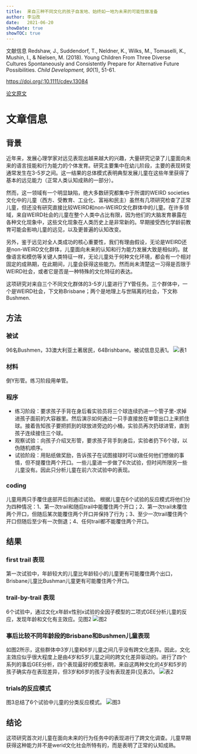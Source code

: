 ```yaml
---
title:  来自三种不同文化的孩子自发地、始终如一地为未来的可能性做准备
author: 李沿孜
date:   2021-06-20
showDate: true 
showTOC: true
---
```

文献信息 Redshaw, J., Suddendorf, T., Neldner, K., Wilks, M., Tomaselli, K., Mushin, I., & Nielsen, M. (2018). Young Children From Three Diverse Cultures Spontaneously and Consistently Prepare for Alternative Future Possibilities. *Child Development, 90*(1), 51-61.

https://doi.org/:10.1111/cdev.13084 

[论文原文](../Source_Files/2021-06-20-LYZ2.pdf)

# 文章信息
## 背景
近年来，发展心理学家对远见表现出越来越大的兴趣，大量研究记录了儿童面向未来的语言技能和行为能力的个体发育。研究主要集中在幼儿阶段，主要的表现转变通常发生在3-5岁之间。这一结果的总体模式表明典型发展儿童在这些年里获得了基本的远见能力（正常人类认知成熟的一部分）。

然而，这一领域有一个明显缺陷，绝大多数研究都集中于所谓的WEIRD societies文化中的儿童（西方、受教育、工业化、富裕和民主）虽然有几项研究检查了正常儿童，但还没有研究直接比较WEIRD和non-WEIRD文化群体中的儿童。在许多领域，来自WEIRD社会的儿童在整个人类中占比有限，因为他们的大脑发育暴露在各种文化现象中，这些文化现象在人类历史上是非常新的。早期接受西化学龄前教育可能会影响儿童的远见，以及更普遍的认知改变。

另外，鉴于远见对全人类成功的核心重要性，我们有理由假设，无论是WEIRD还是non-WEIRD文化群体，儿童面向未来的认知和行为能力发展大致是相似的。就像语言和模仿等关键人类特征一样，无论儿童处于何种文化环境，都会有一个相对固定的成熟期，在此期间，儿童会获得这些能力。然而尚未清楚这一习得是否限于WEIRD社会，或者它是否是一种特殊的文化特征的表达。

这项研究对来自三个不同文化群体的3-5岁儿童进行了Y管任务。三个群体中，一个是WEIRD社会，下文称Brisbane；两个是地理上与世隔离的社会，下文称Bushmen.
## 方法
### 被试
96名Bushmen，33澳大利亚土著居民，64Brishbane。被试信息见表1。
![表1](../Supporting_Information/2021-06-20-LYZ1-Table1.png) 

### 材料
倒Y形管。练习阶段用单管。
### 程序
- 练习阶段：要求孩子手背在身后看实验员将三个球连续扔进一个管子里-求掉进孩子面前的大容器里。然后演示如何通过一只手直接放在单管出口上来抓住球。接着告知孩子要把抓到的球放进旁边的小桶，实验员再次扔球进管，直到孩子连续接住三个球。
- 观察试验：向孩子介绍叉形管，要求孩子背手到身后，实验者扔下6个球，以伪随机顺序。
- 试验阶段：用贴纸做奖励，告诉孩子在试图接球时可以做任何他们想做的事情，但不提覆住两个开口。一些儿童进一步做了6次试验，但时间所限另一些儿童没有。因此只分析儿童在前六次试验中的表现。
### coding
儿童用两只手覆住底部开后则通过试验。
根据儿童在6个试验的反应模式将他们分为四种情况：1、第一次trail和随后trail中能覆住两个开口；2、第一次trail未覆住两个开口，但随后某次能覆住两个开口并保持了行为；3、至少一次trail覆住两个开口但随后至少有一次倒退；4、任何trail都不能覆住两个开口。
## 结果
### first trail 表现
第一次试验中，年龄较大的儿童比年龄较小的儿童更有可能覆住两个出口，Brisbane儿童比Bushman儿童更有可能覆住两个开口。
### trail-by-trail 表现
6个试验中，通过文化x年龄x性别x试验的全因子模型的二项式GEE分析儿童的反应，发现年龄和文化有主效应。见图2
![图2](../Supporting_Information/2021-06-20-LYZ1-Fig2.png)
### 事后比较不同年龄段的Brisbane和Bushmen儿童表现
如图2所示，这些群体中3岁儿童和6岁儿童之间几乎没有跨文化差异。因此，文化主效应似乎很大程度上是由4岁和5岁儿童之间的跨文化差异驱动的。进行了四个系列的事后GEE分析，四个表现最好的模型表明，来自这两种文化的4岁和5岁的孩子确实存在表现差异，但3岁和6岁的孩子没有表现差异(见表2)。
![表2](../Supporting_Information/2021-06-20-LYZ1-Table2.png)
### trials的反应模式
图3总结了6个试验中儿童的分类反应模式。
![图3](../Supporting_Information/2021-06-20-LYZ1-Fig3.png)
## 结论
这项研究首次对儿童在面向未来的行为任务中的表现进行了跨文化调查。儿童早期获得这种能力并不是werid文化社会所特有的，而是表明了正常的认知成熟。

